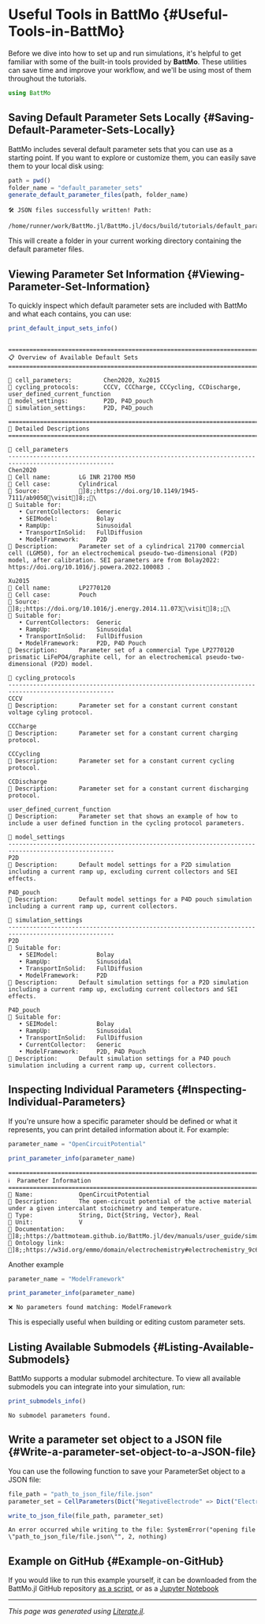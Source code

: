 


# Useful Tools in BattMo {#Useful-Tools-in-BattMo}

Before we dive into how to set up and run simulations, it&#39;s helpful to get familiar with some of the built-in tools provided by **BattMo**. These utilities can save time and improve your workflow, and we&#39;ll be using most of them throughout the tutorials.

```julia
using BattMo
```


## Saving Default Parameter Sets Locally {#Saving-Default-Parameter-Sets-Locally}

BattMo includes several default parameter sets that you can use as a starting point. If you want to explore or customize them, you can easily save them to your local disk using:

```julia
path = pwd()
folder_name = "default_parameter_sets"
generate_default_parameter_files(path, folder_name)
```


```ansi
🛠 JSON files successfully written! Path:
	/home/runner/work/BattMo.jl/BattMo.jl/docs/build/tutorials/default_parameter_sets
```


This will create a folder in your current working directory containing the default parameter files.

## Viewing Parameter Set Information {#Viewing-Parameter-Set-Information}

To quickly inspect which default parameter sets are included with BattMo and what each contains, you can use:

```julia
print_default_input_sets_info()
```


```ansi

====================================================================================================
📋 Overview of Available Default Sets
====================================================================================================

📁 cell_parameters:         Chen2020, Xu2015
📁 cycling_protocols:       CCCV, CCCharge, CCCycling, CCDischarge, user_defined_current_function
📁 model_settings:          P2D, P4D_pouch
📁 simulation_settings:     P2D, P4D_pouch

====================================================================================================
📖 Detailed Descriptions
====================================================================================================

📂 cell_parameters
----------------------------------------------------------------------------------------------------
Chen2020
🔹 Cell name:       	LG INR 21700 M50
🔹 Cell case:       	Cylindrical
🔹 Source:          	]8;;https://doi.org/10.1149/1945-7111/ab9050\visit]8;;\
🔹 Suitable for:
   • CurrentCollectors:  Generic
   • SEIModel:           Bolay
   • RampUp:             Sinusoidal
   • TransportInSolid:   FullDiffusion
   • ModelFramework:     P2D
🔹 Description:     	Parameter set of a cylindrical 21700 commercial cell (LGM50), for an electrochemical pseudo-two-dimensional (P2D) model, after calibration. SEI parameters are from Bolay2022: https://doi.org/10.1016/j.powera.2022.100083 .

Xu2015
🔹 Cell name:       	LP2770120
🔹 Cell case:       	Pouch
🔹 Source:          	]8;;https://doi.org/10.1016/j.energy.2014.11.073\visit]8;;\
🔹 Suitable for:
   • CurrentCollectors:  Generic
   • RampUp:             Sinusoidal
   • TransportInSolid:   FullDiffusion
   • ModelFramework:     P2D, P4D Pouch
🔹 Description:     	Parameter set of a commercial Type LP2770120 prismatic LiFePO4/graphite cell, for an electrochemical pseudo-two-dimensional (P2D) model.

📂 cycling_protocols
----------------------------------------------------------------------------------------------------
CCCV
🔹 Description:     	Parameter set for a constant current constant voltage cyling protocol.

CCCharge
🔹 Description:     	Parameter set for a constant current charging protocol.

CCCycling
🔹 Description:     	Parameter set for a constant current cycling protocol.

CCDischarge
🔹 Description:     	Parameter set for a constant current discharging protocol.

user_defined_current_function
🔹 Description:     	Parameter set that shows an example of how to include a user defined function in the cycling protocol parameters.

📂 model_settings
----------------------------------------------------------------------------------------------------
P2D
🔹 Description:     	Default model settings for a P2D simulation including a current ramp up, excluding current collectors and SEI effects.

P4D_pouch
🔹 Description:     	Default model settings for a P4D pouch simulation including a current ramp up, current collectors.

📂 simulation_settings
----------------------------------------------------------------------------------------------------
P2D
🔹 Suitable for:
   • SEIModel:           Bolay
   • RampUp:             Sinusoidal
   • TransportInSolid:   FullDiffusion
   • ModelFramework:     P2D
🔹 Description:     	Default simulation settings for a P2D simulation including a current ramp up, excluding current collectors and SEI effects.

P4D_pouch
🔹 Suitable for:
   • SEIModel:           Bolay
   • RampUp:             Sinusoidal
   • TransportInSolid:   FullDiffusion
   • CurrentCollector:   Generic
   • ModelFramework:     P2D, P4D Pouch
🔹 Description:     	Default simulation settings for a P4D pouch simulation including a current ramp up, current collectors.
```


## Inspecting Individual Parameters {#Inspecting-Individual-Parameters}

If you&#39;re unsure how a specific parameter should be defined or what it represents, you can print detailed information about it. For example:

```julia
parameter_name = "OpenCircuitPotential"

print_parameter_info(parameter_name)
```


```ansi
================================================================================
ℹ️  Parameter Information
================================================================================
🔹 Name:         	OpenCircuitPotential
🔹 Description:		The open-circuit potential of the active material under a given intercalant stoichimetry and temperature.
🔹 Type:         	String, Dict{String, Vector}, Real
🔹 Unit:         	V
🔹 Documentation:	]8;;https://battmoteam.github.io/BattMo.jl/dev/manuals/user_guide/simulation_dependent_input\visit]8;;\
🔹 Ontology link:	]8;;https://w3id.org/emmo/domain/electrochemistry#electrochemistry_9c657fdc_b9d3_4964_907c_f9a6e8c5f52b\visit]8;;\
```


Another example

```julia
parameter_name = "ModelFramework"

print_parameter_info(parameter_name)
```


```ansi
❌ No parameters found matching: ModelFramework
```


This is especially useful when building or editing custom parameter sets.

## Listing Available Submodels {#Listing-Available-Submodels}

BattMo supports a modular submodel architecture. To view all available submodels you can integrate into your simulation, run:

```julia
print_submodels_info()
```


```ansi
No submodel parameters found.
```


## Write a parameter set object to a JSON file {#Write-a-parameter-set-object-to-a-JSON-file}

You can use the following function to save your ParameterSet object to a JSON file:

```julia
file_path = "path_to_json_file/file.json"
parameter_set = CellParameters(Dict("NegativeElectrode" => Dict("ElectrodeCoating" => Dict("Thickness" => 100e-6))))

write_to_json_file(file_path, parameter_set)
```


```ansi
An error occurred while writing to the file: SystemError("opening file \"path_to_json_file/file.json\"", 2, nothing)
```


## Example on GitHub {#Example-on-GitHub}

If you would like to run this example yourself, it can be downloaded from the BattMo.jl GitHub repository [as a script](https://github.com/BattMoTeam/BattMo.jl/blob/main/examples/1_useful_tools.jl), or as a [Jupyter Notebook](https://github.com/BattMoTeam/BattMo.jl/blob/gh-pages/dev/final_site/notebooks/1_useful_tools.ipynb)


---


_This page was generated using [Literate.jl](https://github.com/fredrikekre/Literate.jl)._

